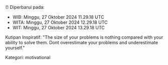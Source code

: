 ⏰ Diperbarui pada:
- WIB: Minggu, 27 Oktober 2024 11.29.18 UTC
- WITA: Minggu, 27 Oktober 2024 12.29.18 UTC
- WIT: Minggu, 27 Oktober 2024 13.29.18 UTC

Kutipan Inspiratif:
"The size of your problems is nothing compared with your ability to solve them. Dont overestimate your problems and underestimate yourself."


Kategori: motivational

